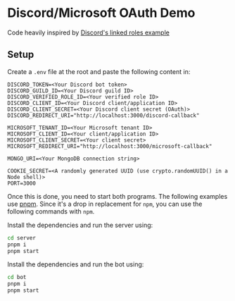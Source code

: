 # Discord/Microsoft OAuth Demo

Code heavily inspired by [Discord's linked roles example](https://github.com/discord/linked-roles-sample)

## Setup

Create a `.env` file at the root and paste the following content in:

```
DISCORD_TOKEN=<Your Discord bot token>
DISCORD_GUILD_ID=<Your Discord guild ID>
DISCORD_VERIFIED_ROLE_ID=<Your verified role ID>
DISCORD_CLIENT_ID=<Your Discord client/application ID>
DISCORD_CLIENT_SECRET=<Your Discord client secret (OAuth)>
DISCORD_REDIRECT_URI="http://localhost:3000/discord-callback"

MICROSOFT_TENANT_ID=<Your Microsoft tenant ID>
MICROSOFT_CLIENT_ID=<Your client/application ID>
MICROSOFT_CLIENT_SECRET=<Your client secret>
MICROSOFT_REDIRECT_URI="http://localhost:3000/microsoft-callback"

MONGO_URI=<Your MongoDB connection string>

COOKIE_SECRET=<A randomly generated UUID (use crypto.randomUUID() in a Node shell)>
PORT=3000
```

Once this is done, you need to start both programs. The following examples use [pnpm](https://pnpm.io). Since it's a drop in replacement for `npm`, you can use the following commands with `npm`.

Install the dependencies and run the server using:

```sh
cd server
pnpm i
pnpm start
```

Install the dependencies and run the bot using:

```sh
cd bot
pnpm i
pnpm start
```
